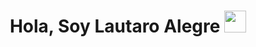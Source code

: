 <h1 align="center"><b>Hola, Soy Lautaro Alegre </b><img src="https://media.giphy.com/media/hvRJCLFzcasrR4ia7z/giphy.gif" width="35"></h1>
<!--  -->

